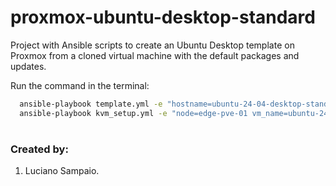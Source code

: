 # proxmox-ubuntu-desktop-standard
Project with Ansible scripts to create an Ubuntu Desktop template on Proxmox from a cloned virtual machine with the default packages and updates.

Run the command in the terminal:
```bash
  ansible-playbook template.yml -e "hostname=ubuntu-24-04-desktop-standard"
  ansible-playbook kvm_setup.yml -e "node=edge-pve-01 vm_name=ubuntu-24-04-desktop-standard"
```

#
### Created by:

1. Luciano Sampaio.
